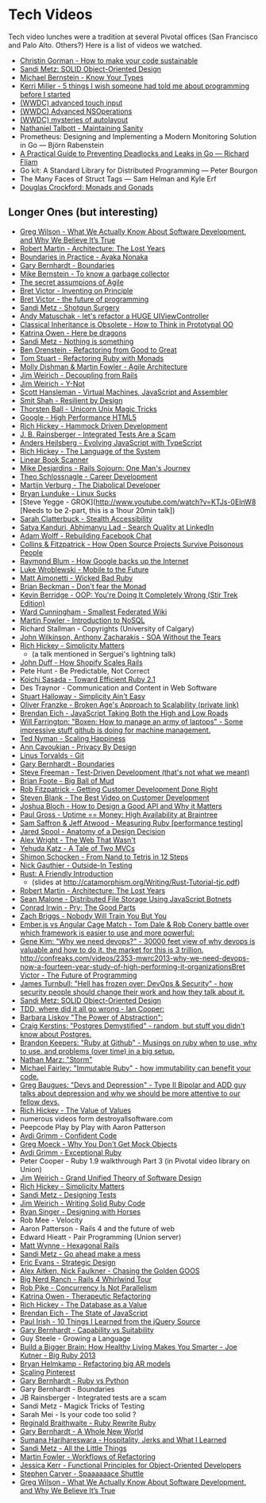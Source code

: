 # Tech Videos

Tech video lunches were a tradition at several Pivotal offices (San Francisco and Palo Alto. Others?) Here is a list of videos we watched.

- [Christin Gorman - How to make your code sustainable](https://vimeo.com/138774243)
- [Sandi Metz: SOLID Object-Oriented Design](http://vimeo.com/12350535)
- [Michael Bernstein - Know Your Types](http://michaelrbernste.in/2014/06/23/know-your-types-goruco-2014.html)
- [Kerri Miller - 5 things I wish someone had told me about programming before I started](https://www.youtube.com/watch?v=bZOnbBJW3a8&feature=youtu.be)
- [(WWDC) advanced touch input](https://developer.apple.com/videos/wwdc/2015/?id=233)
- [(WWDC) Advanced NSOperations](https://developer.apple.com/videos/wwdc/2015/?id=226)
- [(WWDC) mysteries of autolayout](https://developer.apple.com/videos/wwdc/2015/?id=218)
- [Nathaniel Talbott - Maintaining Sanity](http://confreaks.tv/videos/rubyconf2013-maintaining-sanity)
- Prometheus: Designing and Implementing a Modern Monitoring Solution in Go — Björn Rabenstein
- [A Practical Guide to Preventing Deadlocks and Leaks in Go — Richard Fliam](https://www.youtube.com/watch?v=3EW1hZ8DVyw)
- Go kit: A Standard Library for Distributed Programming — Peter Bourgon
- The Many Faces of Struct Tags — Sam Helman and Kyle Erf
- [Douglas Crockford: Monads and Gonads](http://www.youtube.com/watch?v=dkZFtimgAcM)

## Longer Ones (but interesting)

- [Greg Wilson - What We Actually Know About Software Development, and Why We Believe It’s True](https://vimeo.com/9270320)
- [Robert Martin - Architecture: The Lost Years](http://www.confreaks.com/videos/759-rubymidwest2011-keynote-architecture-the-lost-years)
- [Boundaries in Practice - Ayaka Nonaka](https://realm.io/news/tryswift-ayaka-nonaka-boundaries-in-practice)
- [Gary Bernhardt - Boundaries](https://www.destroyallsoftware.com/talks/boundaries)
- [Mike Bernstein - To know a garbage collector](http://confreaks.tv/videos/goruco2013-to-know-a-garbage-collector)
- [The secret assumpions of Agile](https://www.youtube.com/watch?v=l1Efy4RB_kw)
- [Bret Victor - Inventing on Principle](https://vimeo.com/36579366)
- [Bret Victor - the future of programming](https://vimeo.com/71278954)
- [Sandi Metz - Shotgun Surgery](https://www.youtube.com/watch?v=9lv2lBq6x4A)
- [Andy Matuschak - let's refactor a HUGE UIViewController](https://realm.io/news/andy-matuschak-refactor-mega-controller/)
- [Classical Inheritance is Obsolete - How to Think in Prototypal OO](https://vimeo.com/69255635)
- [Katrina Owen - Here be dragons](https://www.youtube.com/watch?v=QAUHYzC9kFM)
- [Sandi Metz - Nothing is something](https://www.youtube.com/watch?t=1803&v=29MAL8pJImQ)
- [Ben Orenstein - Refactoring from Good to Great](https://www.youtube.com/watch?v=DC-pQPq0acs)
- [Tom Stuart - Refactoring Ruby with Monads](https://www.youtube.com/watch?v=uTR__8RvgvM)
- [Molly Dishman & Martin Fowler - Agile Architecture](https://www.youtube.com/watch?v=VjKYO6DP3fo)
- [Jim Weirich - Decoupling from Rails](https://www.youtube.com/watch?v=tg5RFeSfBM4)
- [Jim Weirich - Y-Not](https://www.youtube.com/watch?v=FITJMJjASUs)
- [Scott Hansleman - Virtual Machines, JavaScript and Assembler](https://www.youtube.com/watch?v=UzyoT4DziQ4)
- [Smit Shah - Resilient by Design](https://www.youtube.com/watch?v=yTkaq26YgDU)
- [Thorsten Ball - Unicorn Unix Magic Tricks](https://www.youtube.com/watch?v=DGhlQomeqKc)
- [Google - High Performance HTML5](https://www.youtube.com/watch?v=6EJ801el-I8)
- [Rich Hickey - Hammock Driven Development](https://www.youtube.com/watch?v=f84n5oFoZBc)
- [J. B. Rainsberger - Integrated Tests Are a Scam](http://vimeo.com/80533536)
- [Anders Hejlsberg - Evolving JavaScript with TypeScript](https://www.youtube.com/watch?v=Ut694dsIa8w)
- [Rich Hickey - The Language of the System](https://www.youtube.com/watch?v=ROor6_NGIWU (2-part))
- [Linear Book Scanner](https://www.youtube.com/watch?v=4JuoOaL11bw)
- [Mike Desjardins - Rails Sojourn: One Man's Journey](http://confreaks.com/videos/2731-wickedgoodruby-rails-sojourn-one-man-s-journey)
- [Theo Schlossnagle - Career Development](http://www.youtube.com/watch?v=y0mHo7SMCQk)
- [Martijn Verburg - The Diabolical Developer](http://www.youtube.com/watch?v=yuqp5lNPG8w)
- [Bryan Lunduke - Linux Sucks](https://www.youtube.com/watch?v=5pOxlazS3zs)
- [Steve Yegge - GROK](http://www.youtube.com/watch?v=KTJs-0EInW8 [Needs to be 2-part, this is a 1hour 20min talk])
- [Sarah Clatterbuck - Stealth Accessibility](https://www.youtube.com/watch?v=vNCG0Yh3lYo)
- [Satya Kanduri, Abhimanyu Lad - Search Quality at LinkedIn](https://www.youtube.com/watch?v=6G-xo628CHU)
- [Adam Wolff - Rebuilding Facebook Chat](https://www.youtube.com/watch?v=unEuPvA2wnM)
- [Collins & Fitzpatrick - How Open Source Projects Survive Poisonous People](https://www.youtube.com/watch?v=ZSFDm3UYkeE)
- [Raymond Blum - How Google backs up the Internet](https://www.youtube.com/watch?v=eNliOm9NtCM&list=UUtXKDgv1AVoG88PLl8nGXmw)
- [Luke Wroblewski - Mobile to the Future](https://www.youtube.com/watch?v=4r4vbV-2fSM)
- [Matt Aimonetti - Wicked Bad Ruby](http://confreaks.com/videos/2724-wickedgoodruby-wicked-bad-ruby)
- [Brian Beckman - Don't fear the Monad](http://www.youtube.com/watch?v=ZhuHCtR3xq8)
- [Kevin Berridge - OOP: You're Doing It Completely Wrong (Stir Trek Edition)](http://vimeo.com/91672848)
- [Ward Cunningham - Smallest Federated Wiki](http://2012.realtimeconf.com/video/ward-cunningham)
- [Martin Fowler - Introduction to NoSQL](https://www.youtube.com/watch?v=qI_g07C_Q5I)
- Richard Stallman - Copyrights (University of Calgary)
- [John Wilkinson, Anthony Zacharakis - SOA Without the Tears](http://www.youtube.com/watch?v=JrS5pWp29OI)
- [Rich Hickey - Simplicity Matters](https://www.youtube.com/watch?v=rI8tNMsozo0)
  -  (a talk mentioned in Serguei's lightning talk)
- [John Duff - How Shopify Scales Rails](http://www.confreaks.com/videos/2303-bigruby2013-how-shopify-scales-rails)
- Pete Hunt - Be Predictable, Not Correct
- [Koichi Sasada - Toward Efficient Ruby 2.1](http://rubykaigi.org/2013/talk/S73)
- Des Traynor - Communication and Content in Web Software
- [Stuart Halloway - Simplicity Ain't Easy](https://www.youtube.com/watch?v=cidchWg74Y4 (a talk mentioned in Serguei's lightning talk))
- [Oliver Franzke - Broken Age's Approach to Scalability (private link)](https://www.kickstarter.com/projects/doublefine/double-fine-adventure/posts/624437)
- [Brendan Eich - JavaScript Taking Both the High and Low Roads](https://www.youtube.com/watch?v=aZqhRICne_M)
- [Will Farrington: "Boxen: How to manage an army of laptops" - Some impressive stuff github is doing for machine management.](http://confreaks.com/videos/2355-mwrc2013-boxen-how-to-manage-an-army-of-laptops-and-live-to-talk-about-it)
- [Ted Nyman - Scaling Happiness](https://www.youtube.com/watch?v=A8sIWX0afVg)
- [Ann Cavoukian - Privacy By Design](https://air.mozilla.org/privacy-by-design-training-for-engineers/)
- [Linus Torvalds - Git](http://www.youtube.com/watch?v=4XpnKHJAok8)
- [Gary Bernhardt - Boundaries](https://www.destroyallsoftware.com/talks/boundaries)
- [Steve Freeman - Test-Driven Development (that's not what we meant)](https://vimeo.com/83960706)
- [Brian Foote - Big Ball of Mud](http://www.youtube.com/watch?v=h6Y9aJhqO78)
- [Rob Fitzpatrick - Getting Customer Development Done Right](http://www.youtube.com/watch?v=w4L0ZU7hMH4)
- [Steven Blank - The Best Video on Customer Development](http://blog.movingworlds.org/the-best-video-on-customer-development/)
- [Joshua Bloch - How to Design a Good API and Why it Matters](http://www.youtube.com/watch?v=heh4OeB9A-c)
- [Paul Gross - Uptime == Money: High Availability at Braintree](http://vimeo.com/61255649)
- [Sam Saffron & Jeff Atwood - Measuring Ruby [performance testing]](http://www.youtube.com/watch?v=LWyEWUD-ztQ)
- [Jared Spool - Anatomy of a Design Decision](http://vimeo.com/20881152)
- [Alex Wright - The Web That Wasn't](http://www.youtube.com/watch?v=72nfrhXroo8)
- [Yehuda Katz - A Tale of Two MVCs](http://www.youtube.com/watch?v=U9x-EaeJDuE)
- [Shimon Schocken - From Nand to Tetris in 12 Steps](http://www.youtube.com/watch?v=IlPj5Rg1y2w)
- [Nick Gauthier - Outside-In Testing](http://confreaks.com/videos/2735-wickedgoodruby-outside-in-testing)
- [Rust: A Friendly Introduction](http://opensourcebridge.org/sessions/970)
  - (slides at http://catamorphism.org/Writing/Rust-Tutorial-tjc.pdf)
- [Robert Martin - Architecture: The Lost Years](http://www.confreaks.com/videos/759-rubymidwest2011-keynote-architecture-the-lost-years)
- [Sean Malone - Distributed File Storage Using JavaScript Botnets](http://www.youtube.com/watch?v=7sk11vx3Tu8)
- [Conrad Irwin - Pry: The Good Parts](http://www.confreaks.com/videos/2467-railsconf2013-pry-the-good-parts)
- [Zach Briggs - Nobody Will Train You But You](http://www.confreaks.com/videos/2427-railsconf2013-nobody-will-train-you-but-you)
- [Ember.js vs Angular Cage Match - Tom Dale & Rob Conery battle over which framework is easier to use and more powerful:](http://vimeo.com/68215606)
- [Gene Kim: "Why we need devops?" - 30000 feet view of why devops is valuable and how to do it. the market for this is 3 trillion. http://confreaks.com/videos/2353-mwrc2013-why-we-need-devops-now-a-fourteen-year-study-of-high-performing-it-organizationsBret Victor - The Future of Programming](http://vimeo.com/71278954)
- [James Turnbull: "Hell has frozen over: DevOps & Security" - how security people should change their work and how they talk about it.](http://confreaks.com/videos/2354-mwrc2013-hell-has-frozen-over-devops-security)
- [Sandi Metz: SOLID Object-Oriented Design](http://vimeo.com/12350535)
- [TDD, where did it all go wrong - Ian Cooper:](http://vimeo.com/68375232)
- [Barbara Liskov "The Power of Abstraction":](http://www.infoq.com/presentations/programming-abstraction-liskov)
- [Craig Kerstins: "Postgres Demystified" - random, but stuff you didn't know about Postgres.](http://confreaks.com/videos/2338-mwrc2013-postgres-demystified)
- [Brandon Keepers: "Ruby at Github" - Musings on ruby when to use, why to use. and problems (over time) in a big setup.](http://confreaks.com/videos/2348-mwrc2013-ruby-at-github)
- [Nathan Marz: "Storm"](http://vimeo.com/40972420)
- [Michael Fairley: "Immutable Ruby" - how immutability can benefit your code.](http://confreaks.com/videos/2337-mwrc2013-immutable-ruby)
- [Greg Baugues: "Devs and Depression" - Type II Bipolar and ADD guy talks about depression and why we should be more attentive to our fellow devs.](http://confreaks.com/videos/2341-mwrc2013-devs-and-depression)
- [Rich Hickey - The Value of Values](http://www.infoq.com/presentations/Value-Values)
- numerous videos form destroyallsoftware.com
- Peepcode Play by Play with Aaron Patterson
- [Avdi Grimm - Confident Code](http://www.confreaks.com/videos/614-cascadiaruby2011-confident-code)
- [Greg Moeck - Why You Don't Get Mock Objects](http://www.confreaks.com/videos/659-rubyconf2011-why-you-don-t-get-mock-objects)
- [Avdi Grimm - Exceptional Ruby](http://www.confreaks.com/videos/523-roa2011-exceptional-ruby)
- Peter Cooper - Ruby 1.9 walkthrough Part 3 (in Pivotal video library on Union)
- [Jim Weirich - Grand Unified Theory of Software Design](http://vimeo.com/10837903)
- [Rich Hickey - Simplicity Matters](http://www.youtube.com/watch?v=rI8tNMsozo0)
- [Sandi Metz - Designing Tests](http://vimeo.com/48106365)
- [Jim Weirich - Writing Solid Ruby Code](http://www.confreaks.com/videos/656-rubyconf2011-writing-solid-ruby-code)
- [Ryan Singer - Designing with Horses](http://37signals.com/svn/posts/2294-designing-with-horses-how-to-apply-christopher-alexander-in-everyday-work)
- Rob Mee - Velocity
- Aaron Patterson - Rails 4 and the future of web
- Edward Hieatt - Pair Programming (Union server)
- [Matt Wynne - Hexagonal Rails](http://confreaks.com/videos/977-goruco2012-hexagonal-rails)
- [Sandi Metz - Go ahead make a mess](http://confreaks.com/videos/1115-gogaruco2012-go-ahead-make-a-mess)
- [Eric Evans - Strategic Design](http://www.infoq.com/presentations/design-strategic-eric-evans)
- [Alex Aitken, Nick Faulkner - Chasing the Golden GOOS](http://www.infoq.com/presentations/Mobile-HTML5-GOOS)
- [Big Nerd Ranch - Rails 4 Whirlwind Tour](http://vimeo.com/51181496)
- [Rob Pike - Concurrency Is Not Parallelism](http://vimeo.com/49718712)
- [Katrina Owen - Therapeutic Refactoring](http://vimeo.com/53154356)
- [Rich Hickey - The Database as a Value](http://channel9.msdn.com/posts/Rich-Hickey-The-Database-as-a-Value)
- [Brendan Eich - The State of JavaScript](http://www.infoq.com/presentations/State-JavaScript)
- [Paul Irish - 10 Things I Learned from the jQuery Source](http://paulirish.com/2010/10-things-i-learned-from-the-jquery-source/)
- [Gary Bernhardt - Capability vs Suitability](http://www.youtube.com/watch?v=NftT6HWFgq0)
- Guy Steele - Growing a Language
- [Build a Bigger Brain: How Healthy Living Makes You Smarter - Joe Kutner - Big Ruby 2013](http://confreaks.com/videos/2304-bigruby2013-build-a-bigger-brain-how-healthy-living-makes-you-smarter)
- [Bryan Helmkamp - Refactoring big AR models](http://www.confreaks.com/videos/2290-larubyconf2013-refactoring-fat-models-with-patterns)
- [Scaling Pinterest](http://www.infoq.com/presentations/Pinterest)
- [Gary Bernhardt - Ruby vs Python](https://vimeo.com/9471538)
- Gary Bernhardt - Boundaries
- JB Rainsberger - Integrated tests are a scam
- Sandi Metz - Magick Tricks of Testing
- Sarah Mei - Is your code too solid ?
- [Reginald Braithwaite - Ruby Rewrite Ruby](http://www.infoq.com/presentations/braithwaite-rewrite-ruby)
- [Gary Bernhardt - A Whole New World](https://www.destroyallsoftware.com/talks/a-whole-new-world)
- [Sumana Harihareswara - Hospitality, Jerks and What I Learned](https://en.m.wikisource.org/wiki/Hospitality,_Jerks,_and_What_I_Learned)
- [Sandi Metz - All the Little Things](https://www.youtube.com/watch?v=8bZh5LMaSmE)
- [Martin Fowler - Workflows of Refactoring](https://www.youtube.com/watch?v=vqEg37e4Mkw)
- [Jessica Kerr - Functional Principles for Object-Oriented Developers](http://www.infoq.com/presentations/fp-principles-oop)
- [Stephen Carver - Spaaaaaace Shuttle](https://www.youtube.com/watch?v=AyrRoKN_kvg)
- [Greg Wilson - What We Actually Know About Software Development, and Why We Believe It’s True](https://vimeo.com/9270320)
